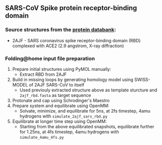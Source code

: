 ## SARS-CoV Spike protein receptor-binding domain

### Source structures from the [protein databank](http://rcsb.org): 
* 2AJF - SARS coronavirus spike receptor-binding domain (RBD) complexed with ACE2 (2.9 angstrom, X-ray diffraction)

### Folding@home input file preparation 
1. Prepare initial structures using PyMOL manually:
    - Extract RBD from 2AJF
2. Build in missing loops by generating homology model using SWISS-MODEL of 2AJF SARS-CoV to itself
    - Used previouly extracted structure above as template sturcture and `2ajf_rbd.fasta` as target sequence
3. Protonate and cap using Schrodinger's Maestro
4. Prepare system and equilibrate using OpenMM:
    - Solvate, minimize, and equilibrate for 5ns, at 2fs timestep, 4amu hydrogens with `simulate_2ajf_sars_rbd.py`
5. Equilibrate at longer time step using OpenMM:
    - Starting from the above equilibrated snapshots, equilibrate further for 1.25ns, at 4fs timestep, 4amu hydrogens with `simulate_4amu_4fs.py`

